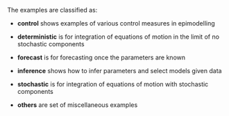 The examples are classified as:

* **control** shows examples of various control measures in epimodelling 

* **deterministic** is for integration of equations of motion in the limit of no stochastic components

* **forecast** is for forecasting once the parameters are known

* **inference** shows how to infer parameters and select models given data

* **stochastic** is for integration of equations of motion with stochastic components

* **others** are set of miscellaneous examples 
